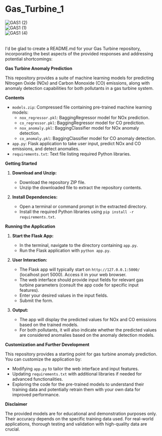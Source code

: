 ﻿# Gas_Turbine_1


![GAS1 (2)](https://github.com/geetanshudev/Gas_Turbine_1/assets/119582068/d12f6135-4252-4336-a2d2-c6a98e20e34b)
<br>
![GAS1 (1)](https://github.com/geetanshudev/Gas_Turbine_1/assets/119582068/43323784-e3ad-4aa5-919c-6899831ca9d3)
<br>
![GAS1 (4)](https://github.com/geetanshudev/Gas_Turbine_1/assets/119582068/f6a4899d-575e-4f57-8f8b-8ae15fc36ba9)
<br>
<br>
<br>
I'd be glad to create a README.md for your Gas Turbine repository, incorporating the best aspects of the provided responses and addressing potential shortcomings:

**Gas Turbine Anomaly Prediction**

This repository provides a suite of machine learning models for predicting Nitrogen Oxide (NOx) and Carbon Monoxide (CO) emissions, along with anomaly detection capabilities for both pollutants in a gas turbine system.

**Contents**

* `models.zip`: Compressed file containing pre-trained machine learning models:
    * `nox_regressor.pkl`: BaggingRegressor model for NOx prediction.
    * `co_regressor.pkl`: BaggingRegressor model for CO prediction.
    * `nox_anomaly.pkl`: BaggingClassifier model for NOx anomaly detection.
    * `co_anomaly.pkl`: BaggingClassifier model for CO anomaly detection.
* `app.py`: Flask application to take user input, predict NOx and CO emissions, and detect anomalies.
* `requirements.txt`: Text file listing required Python libraries.

**Getting Started**

1. **Download and Unzip:**
   - Download the repository ZIP file.
   - Unzip the downloaded file to extract the repository contents.

2. **Install Dependencies:**
   - Open a terminal or command prompt in the extracted directory.
   - Install the required Python libraries using `pip install -r requirements.txt`.

**Running the Application**

1. **Start the Flask App:**
   - In the terminal, navigate to the directory containing `app.py`.
   - Run the Flask application with `python app.py`.

2. **User Interaction:**
   - The Flask app will typically start on `http://127.0.0.1:5000/` (localhost port 5000). Access it in your web browser.
   - The web interface should provide input fields for relevant gas turbine parameters (consult the app code for specific input features).
   - Enter your desired values in the input fields.
   - Submit the form.

3. **Output:**
   - The app will display the predicted values for NOx and CO emissions based on the trained models.
   - For both pollutants, it will also indicate whether the predicted values are considered anomalies based on the anomaly detection models.

**Customization and Further Development**

This repository provides a starting point for gas turbine anomaly prediction. You can customize the application by:

* Modifying `app.py` to tailor the web interface and input features.
* Updating `requirements.txt` with additional libraries if needed for advanced functionalities.
* Exploring the code for the pre-trained models to understand their training data and potentially retrain them with your own data for improved performance.

**Disclaimer**

The provided models are for educational and demonstration purposes only. Their accuracy depends on the specific training data used. For real-world applications, thorough testing and validation with high-quality data are crucial.
